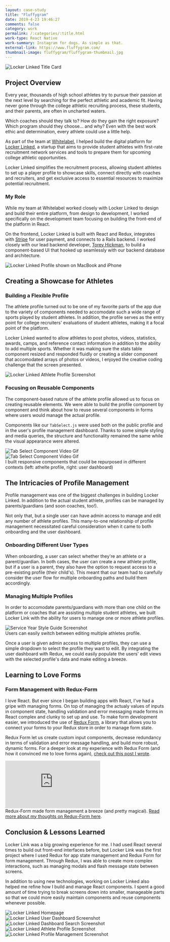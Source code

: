 ```yaml
---
layout: case-study
title: "Fluffygram"
date: 2019-4-23 19:46:27
comments: false
category: work
permalink: /:categories/:title.html
work-type: React Native
work-summary: Instagram for dogs. As simple as that.
external-link: https://www.fluffygram.com/
thumbnail-image: fluffygram/fluffygram-thumbnail.jpg
---
```


<div class="grid grid--featured-image">
  <div class="grid__item grid__item--full">
      <img src="{{ site.url }}/assets/work/lockerlinked/featured-image-locker-linked.jpg" alt="Locker Linked Title Card">
  </div>
</div>

## Project Overview

Every year, thousands of high school athletes try to pursue their passion at the next level by searching for the perfect athletic and academic fit. Having never gone through the college athletic recruiting process, these students, and their parents, are often in uncharted waters.

Which coaches should they talk to? How do they gain the right exposure? Which program should they choose... and why? Even with the best work ethic and determination, every athlete could use a little help.

As part of the team at <a href="https://whitelabelco.com/" target="_blank" class="link--text-in-p">Whitelabel</a>, I helped build the digital platform for <a href="https://www.lockerlinked.com/" target="_blank" class="link--text-in-p">Locker Linked</a>, a startup that aims to provide student athletes with first-rate recruitment network services and tools to prepare them for upcoming college athletic opportunities.

Locker Linked simplifies the recruitment process, allowing student athletes to set up a player profile to showcase skills, connect directly with coaches and recruiters, and get exclusive access to essential resources to maximize potential recruitment.

### My Role

While my team at Whitelabel worked closely with Locker Linked to design and build their entire platform, from design to development, I worked specifically on the development team focusing on building the front-end of the platform in React.

On the frontend, Locker Linked is built with React and Redux, integrates with <a href="https://stripe.com/" target="_blank" class="link--text-in-p">Stripe</a> for user payment, and connects to a Rails backend. I worked closely with our lead backend developer, <a href="https://twitter.com/toreyhickman/" target="_blank" class="link--text-in-p">Torey Hickman</a>, to build a component-based UI that hooked up seamlessly with our backend database and architecture.

<div class="grid grid-mt grid-mb">
  <div class="grid__item grid__item--full no-shadow">
    <img src="{{ site.url }}/assets/work/lockerlinked/locker-linked-profile-devices.jpg" alt="Locker Linked Profile shown on MacBook and iPhone">
  </div>
</div>

## Creating a Showcase for Athletes

### Building a Flexible Profile

The athlete profile turned out to be one of my favorite parts of the app due to the variety of components needed to accomodate such a wide range of sports played by student athletes. In addition, the profile serves as the entry point for college recruiters' evaluations of student athletes, making it a focal point of the platform.

Locker Linked wanted to allow athletes to post photos, videos, statistics, awards, camps, and reference contact information in addition to the ability to add multiple sports. Whether it was making sure the stats table component resized and responded fluidly or creating a slider component that accomodated arrays of photos or videos, I enjoyed the creative coding challenge that the screen presented.

<div class="grid grid-mt grid-mb">
  <div class="grid__item grid__item--full no-shadow">
    <img src="{{ site.url }}/assets/work/lockerlinked/locker-linked-profile-responsive.jpg" alt="Locker Linked Athlete Profile Screenshot">
  </div>
</div>

### Focusing on Reusable Components

The component-based nature of the athlete profile allowed us to focus on creating reusable elements. We were able to build the profile component by component and think about how to reuse several components in forms where users would manage the actual profile.

Components like our `TabSelect.js` were used both on the public profile and in the user's profile management dashboard. Thanks to some simple styling and media queries, the structure and functionality remained the same while the visual appearance were altered.

<div class="grid grid-mt grid-mb">
  <div class="grid__item grid__item--half no-shadow ">
     <img  src="{{ site.url }}/assets/work/lockerlinked/tab-select-1.gif" alt="Tab Select Component Video Gif">
  </div>
  <div class="grid__item grid__item--half no-shadow end">
      <img  src="{{ site.url }}/assets/work/lockerlinked/tab-select-2.gif" alt="Tab Select Component Video Gif">
  </div>
  <span class="img-caption">
    I built responsive components that could be repurposed in different contexts (left: athelte profile, right: user dashboard)
  </span>
</div>

## The Intricacies of Profile Management

Profile management was one of the biggest challenges in building Locker Linked. In addition to the actual student athlete, profiles can be managed by parents/guardians (and soon coaches, too!).

Not only that, but a single user can have admin access to manage and edit any number of athlete profiles. This many-to-one relationship of profile management necessitated careful consideration when it came to both onboarding and the user dashboard.

### Onboarding Different User Types

When onboarding, a user can select whether they're an athlete or a parent/guardian. In both cases, the user can create a new athlete profile, but if a user is a parent, they also have the option to request access to a pre-existing profile (their child's). This meant that our team had to carefully consider the user flow for multiple onboarding paths and build them accordingly.

### Managing Multiple Profiles

In order to accomodate parents/guardians with more than one child on the platform or coaches that are assisting multiple student athletes, we built Locker Link with the ability for users to manage one or more athlete profiles.

<div class="grid grid-mt grid-mb">
  <div class="grid__item grid__item--full">
    <img  src="{{ site.url }}/assets/work/lockerlinked/locker-linked-profile-switcher.gif" class="image-medium" alt="Service Year Style Guide Screenshot">
  </div>
  <span class="img-caption">
    Users can easily switch between editing multiple athletes profile.
  </span>
</div>

Once a user is given admin access to multiple profiles, they can use a simple dropdown to select the profile they want to edit. By integrating the user dashboard with Redux, we could easily populate the users' edit views with the selected profile's data and make editing a breeze.

## Learning to Love Forms

### Form Management with Redux-Form

I love React. But ever since I began building apps with React, I've had a gripe with managing forms. On top of managing the actualy values of inputs in component state, handling validation and error messaging made forms in React complex and clunky to set up and use. To make form development easier, we introduced the use of <a href="https://redux-form.com/" target="_blank" class="link--text-in-p">Redux Form</a>, a library that allows you to connect your forms to your Redux store in order to manage form state.

Redux Form let us create custom input components, decrease redundancy in terms of validation and error message handling, and build more robust, dynamic forms. For a deeper look at my experience with Redux Form (and how it convinced me to love forms again), <a href="/thoughts/2018/05/02/react-and-redux-form.html" class="link--text-in-p">check out this post I wrote</a>.

<div class="grid grid-mt grid-mb">
  <div class="grid__item grid__item--full">
    <div class="video-container">
      <div class='embed-container'><iframe src='https://player.vimeo.com/video/269091140?autoplay=1&loop=1&loop=1&title=0&byline=0&portrait=0&muted=1' frameborder='0' webkitAllowFullScreen mozallowfullscreen allowFullScreen></iframe></div>
    </div>
    <span class="img-caption">
      Redux-Form made form management a breeze (and pretty magical). <a href="/thoughts/2018/05/02/react-and-redux-form.html">Read more about my thoughts on Redux-Form here</a>.
    </span>
  </div>
</div>

<h2 class="text-center">
  Conclusion &amp; Lessons Learned
</h2>

Locker Link was a big growing experience for me. I had used React several times to build out front-end interfaces before, but Locker Link was the first project where I used Redux for app state management and Redux Form for form management. Through Redux, I was able to create more complex interactions, such as managing modals and flash message state between screens.

In addition to using new technologies, working on Locker Linked also helped me refine how I build and manage React components. I spent a good amount of time trying to break screens down into smaller, manageable parts so that we could more easily maintain components and reuse components whenever possible.

<div class="grid grid-mt">
  <div class="grid__item grid__item--full">
    <img src="{{ site.url }}/assets/work/lockerlinked/locker-linked-homepage.jpg" alt="Locker Linked Homepage">
  </div>
  <div class="grid__item grid__item--full">
    <img src="{{ site.url }}/assets/work/lockerlinked/locker-linked-dashboard.jpg" alt="Locker Linked User Dashboard Screenshot">
  </div>
  <div class="grid__item grid__item--full">
    <img src="{{ site.url }}/assets/work/lockerlinked/locker-linked-coach-search.jpg" alt="Locker Linked Dashboard Search Screenshot">
  </div>
  <div class="grid__item grid__item--full no-shadow">
    <img src="{{ site.url }}/assets/work/lockerlinked/locker-linked-profile-stats.jpg" alt="Locker Linked Athlete Profile Screenshot">
  </div>
  <div class="grid__item grid__item--full">
    <img src="{{ site.url }}/assets/work/lockerlinked/locker-linked-locker-profile.jpg" alt="Locker Linked Profile Management Screenshot">
  </div>
</div>

